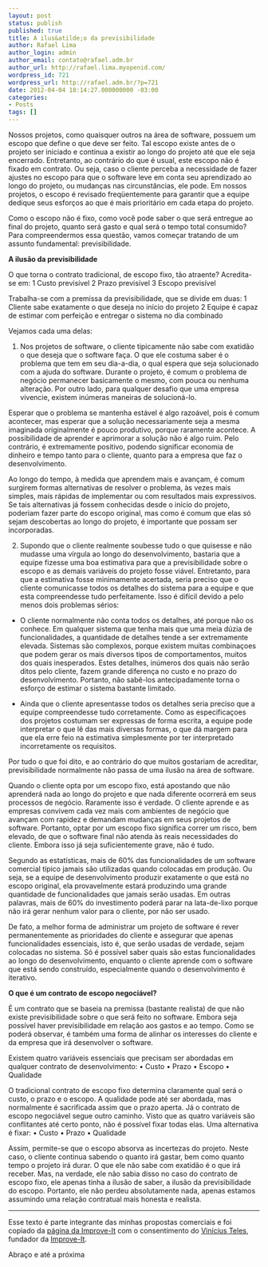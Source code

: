 ```yaml
---
layout: post
status: publish
published: true
title: A ilus&atilde;o da previsibilidade
author: Rafael Lima
author_login: admin
author_email: contato@rafael.adm.br
author_url: http://rafael.lima.myopenid.com/
wordpress_id: 721
wordpress_url: http://rafael.adm.br/?p=721
date: 2012-04-04 18:14:27.000000000 -03:00
categories:
- Posts
tags: []
---
```

Nossos projetos, como quaisquer outros na &aacute;rea de software, possuem um escopo que define o que deve ser feito. Tal escopo existe antes de o projeto ser iniciado e continua a existir ao longo do projeto at&eacute; que ele seja encerrado. Entretanto, ao contr&aacute;rio do que &eacute; usual, este escopo n&atilde;o &eacute; fixado em contrato. Ou seja, caso o cliente perceba a necessidade de fazer ajustes no escopo para que o software leve em conta seu aprendizado ao longo do projeto, ou mudan&ccedil;as nas circunst&acirc;ncias, ele pode. Em nossos projetos, o escopo &eacute; revisado freq&uuml;entemente para garantir que a equipe dedique seus esfor&ccedil;os ao que &eacute; mais priorit&aacute;rio em cada etapa do projeto.

Como o escopo n&atilde;o &eacute; fixo, como voc&ecirc; pode saber o que ser&aacute; entregue ao final do projeto, quanto ser&aacute; gasto e qual ser&aacute; o tempo total consumido? Para compreendermos essa quest&atilde;o, vamos come&ccedil;ar tratando de um assunto fundamental: previsibilidade.

<strong>A ilus&atilde;o da previsibilidade</strong>

O que torna o contrato tradicional, de escopo fixo, t&atilde;o atraente? Acredita-se em:
1	Custo previs&iacute;vel
2	Prazo previs&iacute;vel
3	Escopo previs&iacute;vel

Trabalha-se com a premissa da previsibilidade, que se divide em duas:
1	Cliente sabe exatamente o que deseja no in&iacute;cio do projeto
2	Equipe &eacute; capaz de estimar com perfei&ccedil;&atilde;o e entregar o sistema no dia combinado

Vejamos cada uma delas:

1. Nos projetos de software, o cliente tipicamente n&atilde;o sabe com exatid&atilde;o o que deseja que o software fa&ccedil;a. O que ele costuma saber &eacute; o problema que tem em seu dia-a-dia, o qual espera que seja solucionado com a ajuda do software. Durante o projeto, &eacute; comum o problema de neg&oacute;cio permanecer basicamente o mesmo, com pouca ou nenhuma altera&ccedil;&atilde;o. Por outro lado, para qualquer desafio que uma empresa vivencie, existem in&uacute;meras maneiras de solucion&aacute;-lo.

Esperar que o problema se mantenha est&aacute;vel &eacute; algo razo&aacute;vel, pois &eacute; comum acontecer, mas esperar que a solu&ccedil;&atilde;o necessariamente seja a mesma imaginada originalmente &eacute; pouco produtivo, porque raramente acontece. A possibilidade de aprender e aprimorar a solu&ccedil;&atilde;o n&atilde;o &eacute; algo ruim. Pelo contr&aacute;rio, &eacute; extremamente positivo, podendo significar economia de dinheiro e tempo tanto para o cliente, quanto para a empresa que faz o desenvolvimento.

Ao longo do tempo, &agrave; medida que aprendem mais e avan&ccedil;am, &eacute; comum surgirem formas alternativas de resolver o problema, &agrave;s vezes mais simples, mais r&aacute;pidas de implementar ou com resultados mais expressivos. Se tais alternativas j&aacute; fossem conhecidas desde o in&iacute;cio do projeto, poderiam fazer parte do escopo original, mas como &eacute; comum que elas s&oacute; sejam descobertas ao longo do projeto, &eacute; importante que possam ser incorporadas.

2. Supondo que o cliente realmente soubesse tudo o que quisesse e n&atilde;o mudasse uma v&iacute;rgula ao longo do desenvolvimento, bastaria que a equipe fizesse uma boa estimativa para que a previsibilidade sobre o escopo e as demais vari&aacute;veis do projeto fosse vi&aacute;vel. Entretanto, para que a estimativa fosse minimamente acertada, seria preciso que o cliente comunicasse todos os detalhes do sistema para a equipe e que esta compreendesse tudo perfeitamente. Isso &eacute; dif&iacute;cil devido a pelo menos dois problemas s&eacute;rios:

* O cliente normalmente n&atilde;o conta todos os detalhes, at&eacute; porque n&atilde;o os conhece. Em qualquer sistema que tenha mais que uma meia d&uacute;zia de funcionalidades, a quantidade de detalhes tende a ser extremamente elevada. Sistemas s&atilde;o complexos, porque existem muitas combina&ccedil;oes que podem gerar os mais diversos tipos de comportamentos, muitos dos quais inesperados. Estes detalhes, in&uacute;meros dos quais n&atilde;o ser&atilde;o ditos pelo cliente, fazem grande diferen&ccedil;a no custo e no prazo do desenvolvimento. Portanto, n&atilde;o sab&ecirc;-los antecipadamente torna o esfor&ccedil;o de estimar o sistema bastante limitado.

* Ainda que o cliente apresentasse todos os detalhes seria preciso que a equipe compreendesse tudo corretamente. Como as especifica&ccedil;oes dos projetos costumam ser expressas de forma escrita, a equipe pode interpretar o que l&ecirc; das mais diversas formas, o que d&aacute; margem para que ela erre feio na estimativa simplesmente por ter interpretado incorretamente os requisitos.

Por tudo o que foi dito, e ao contr&aacute;rio do que muitos gostariam de acreditar, previsibilidade normalmente n&atilde;o passa de uma ilus&atilde;o na &aacute;rea de software.

Quando o cliente opta por um escopo fixo, est&aacute; apostando que n&atilde;o aprender&aacute; nada ao longo do projeto e que nada diferente ocorrer&aacute; em seus processos de neg&oacute;cio. Raramente isso &eacute; verdade. O cliente aprende e as empresas convivem cada vez mais com ambientes de neg&oacute;cio que avan&ccedil;am com rapidez e demandam mudan&ccedil;as em seus projetos de software. Portanto, optar por um escopo fixo significa correr um risco, bem elevado, de que o software final n&atilde;o atenda &agrave;s reais necessidades do cliente. Embora isso j&aacute; seja suficientemente grave, n&atilde;o &eacute; tudo.

Segundo as estat&iacute;sticas, mais de 60% das funcionalidades de um software comercial t&iacute;pico jamais s&atilde;o utilizadas quando colocadas em produ&ccedil;&atilde;o. Ou seja, se a equipe de desenvolvimento produzir exatamente o que est&aacute; no escopo original, ela provavelmente estar&aacute; produzindo uma grande quantidade de funcionalidades que jamais ser&atilde;o usadas. Em outras palavras, mais de 60% do investimento poder&aacute; parar na lata-de-lixo porque n&atilde;o ir&aacute; gerar nenhum valor para o cliente, por n&atilde;o ser usado.

De fato, a melhor forma de administrar um projeto de software &eacute; rever permanentemente as prioridades do cliente e assegurar que apenas funcionalidades essenciais, isto &eacute;, que ser&atilde;o usadas de verdade, sejam colocadas no sistema. S&oacute; &eacute; poss&iacute;vel saber quais s&atilde;o estas funcionalidades ao longo do desenvolvimento, enquanto o cliente aprende com o software que est&aacute; sendo constru&iacute;do, especialmente quando o desenvolvimento &eacute; iterativo.

<strong>O que &eacute; um contrato de escopo negoci&aacute;vel?</strong>

&Eacute; um contrato que se baseia na premissa (bastante realista) de que n&atilde;o existe previsibilidade sobre o que ser&aacute; feito no software. Embora seja poss&iacute;vel haver previsibilidade em rela&ccedil;&atilde;o aos gastos e ao tempo. Como se poder&aacute; observar, &eacute; tamb&eacute;m uma forma de alinhar os interesses do cliente e da empresa que ir&aacute; desenvolver o software.

Existem quatro vari&aacute;veis essenciais que precisam ser abordadas em qualquer contrato de desenvolvimento:
&bull; Custo
&bull; Prazo
&bull; Escopo
&bull; Qualidade

O tradicional contrato de escopo fixo determina claramente qual ser&aacute; o custo, o prazo e o escopo. A qualidade pode at&eacute; ser abordada, mas normalmente &eacute; sacrificada assim que o prazo aperta. J&aacute; o contrato de escopo negoci&aacute;vel segue outro caminho. Visto que as quatro vari&aacute;veis s&atilde;o conflitantes at&eacute; certo ponto, n&atilde;o &eacute; poss&iacute;vel fixar todas elas. Uma alternativa &eacute; fixar:
&bull; Custo
&bull; Prazo
&bull; Qualidade

Assim, permite-se que o escopo absorva as incertezas do projeto. Neste caso, o cliente continua sabendo o quanto ir&aacute; gastar, bem como quanto tempo o projeto ir&aacute; durar. O que ele n&atilde;o sabe com exatid&atilde;o &eacute; o que ir&aacute; receber. Mas, na verdade, ele n&atilde;o sabia disso no caso do contrato de escopo fixo, ele apenas tinha a ilus&atilde;o de saber, a ilus&atilde;o da previsibilidade do escopo. Portanto, ele n&atilde;o perdeu absolutamente nada, apenas estamos assumindo uma rela&ccedil;&atilde;o contratual mais honesta e realista.

***

Esse texto &eacute; parte integrante das minhas propostas comerciais e foi copiado da <a href="http://improveit.com.br/xp/praticas/contrato">p&aacute;gina da Improve-It</a> com o consentimento do <a href="http://viniciusteles.com/about/pagina/home">Vin&iacute;cius Teles</a>, fundador da <a href="http://improveit.com.br/">Improve-It</a>.

Abra&ccedil;o e at&eacute; a pr&oacute;xima
